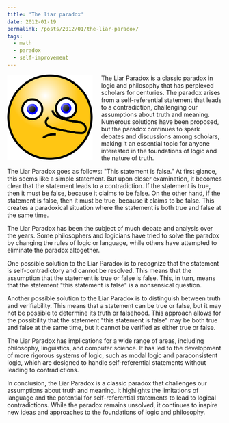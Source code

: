 ```yaml
---
title: 'The liar paradox'
date: 2012-01-19
permalink: /posts/2012/01/the-liar-paradox/
tags:
  - math
  - paradox
  - self-improvement
---
```


<img width="200" alt="liar" src="/images/posts/the-liar-paradox.png" style="float: left; margin-right: 20px;" /> The Liar Paradox is a classic paradox in logic and philosophy that has perplexed scholars for centuries. The paradox arises from a self-referential statement that leads to a contradiction, challenging our assumptions about truth and meaning. Numerous solutions have been proposed, but the paradox continues to spark debates and discussions among scholars, making it an essential topic for anyone interested in the foundations of logic and the nature of truth.

The Liar Paradox goes as follows: "This statement is false." At first glance, this seems like a simple statement. But upon closer examination, it becomes clear that the statement leads to a contradiction. If the statement is true, then it must be false, because it claims to be false. On the other hand, if the statement is false, then it must be true, because it claims to be false. This creates a paradoxical situation where the statement is both true and false at the same time.

The Liar Paradox has been the subject of much debate and analysis over the years. Some philosophers and logicians have tried to solve the paradox by changing the rules of logic or language, while others have attempted to eliminate the paradox altogether.

One possible solution to the Liar Paradox is to recognize that the statement is self-contradictory and cannot be resolved. This means that the assumption that the statement is true or false is false. This, in turn, means that the statement "this statement is false" is a nonsensical question.

Another possible solution to the Liar Paradox is to distinguish between truth and verifiability. This means that a statement can be true or false, but it may not be possible to determine its truth or falsehood. This approach allows for the possibility that the statement "this statement is false" may be both true and false at the same time, but it cannot be verified as either true or false.

The Liar Paradox has implications for a wide range of areas, including philosophy, linguistics, and computer science. It has led to the development of more rigorous systems of logic, such as modal logic and paraconsistent logic, which are designed to handle self-referential statements without leading to contradictions.

In conclusion, the Liar Paradox is a classic paradox that challenges our assumptions about truth and meaning. It highlights the limitations of language and the potential for self-referential statements to lead to logical contradictions. While the paradox remains unsolved, it continues to inspire new ideas and approaches to the foundations of logic and philosophy.
